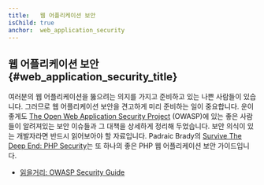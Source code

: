 ```yaml
---
title:   웹 어플리케이션 보안
isChild: true
anchor:  web_application_security
---
```


## 웹 어플리케이션 보안 {#web_application_security_title}

여러분의 웹 어플리케이션을 뚫으려는 의지를 가지고 준비하고 있는 나쁜 사람들이 있습니다. 그러므로 웹 어플리케이션
보안을 견고하게 미리 준비하는 일이 중요합니다. 운이 좋게도 [The Open Web Application Security Project][1] (OWASP)에
있는 좋은 사람들이 알려져있는 보안 이슈들과 그 대책을 상세하게 정리해 두었습니다. 보안 의식이 있는 개발자라면 반드시
읽어보아야 할 자료입니다.  Padraic Brady의 [Survive The Deep End: PHP Security][3]는 또 하나의 좋은 PHP 웹 어플리케이션 보안 가이드입니다.

* [읽을거리: OWASP Security Guide][2]


[1]: https://www.owasp.org/
[2]: https://www.owasp.org/index.php/Guide_Table_of_Contents
[3]: http://phpsecurity.readthedocs.org/en/latest/index.html
